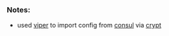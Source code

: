 

### Notes:
- used [viper](https://github.com/spf13/viper) to import config from [consul](https://www.consul.io) via [crypt](https://github.com/xordataexchange/crypt/tree/master/bin/crypt)